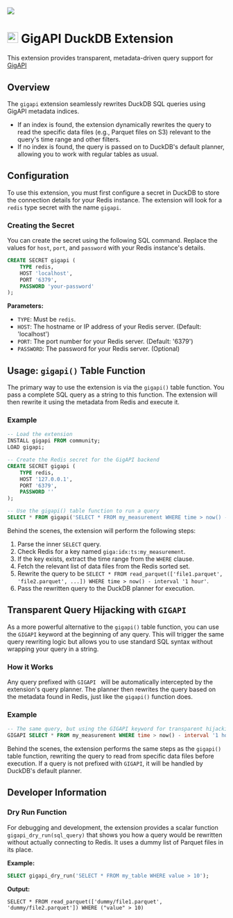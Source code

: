 # <img src="https://github.com/user-attachments/assets/5b0a4a37-ecab-4ca6-b955-1a2bbccad0b4" />

# <img src="https://github.com/user-attachments/assets/74a1fa93-5e7e-476d-93cb-be565eca4a59" height=25 /> GigAPI DuckDB Extension

This extension provides transparent, metadata-driven query support for [GigAPI](https://github.com/gigapi)

## Overview

The `gigapi` extension seamlessly rewrites DuckDB SQL queries using GigAPI metadata indices.

- If an index is found, the extension dynamically rewrites the query to read the specific data files (e.g., Parquet files on S3) relevant to the query's time range and other filters.
- If no index is found, the query is passed on to DuckDB's default planner, allowing you to work with regular tables as usual.

## Configuration

To use this extension, you must first configure a secret in DuckDB to store the connection details for your Redis instance. The extension will look for a `redis` type secret with the name `gigapi`.

### Creating the Secret

You can create the secret using the following SQL command. Replace the values for `host`, `port`, and `password` with your Redis instance's details.

```sql
CREATE SECRET gigapi (
    TYPE redis,
    HOST 'localhost',
    PORT '6379',
    PASSWORD 'your-password'
);
```

**Parameters:**

- `TYPE`: Must be `redis`.
- `HOST`: The hostname or IP address of your Redis server. (Default: 'localhost')
- `PORT`: The port number for your Redis server. (Default: '6379')
- `PASSWORD`: The password for your Redis server. (Optional)


## Usage: `gigapi()` Table Function

The primary way to use the extension is via the `gigapi()` table function. You pass a complete SQL query as a string to this function. The extension will then rewrite it using the metadata from Redis and execute it.

### Example

```sql
-- Load the extension
INSTALL gigapi FROM community;
LOAD gigapi;

-- Create the Redis secret for the GigAPI backend
CREATE SECRET gigapi (
    TYPE redis,
    HOST '127.0.0.1',
    PORT '6379',
    PASSWORD ''
);

-- Use the gigapi() table function to run a query
SELECT * FROM gigapi('SELECT * FROM my_measurement WHERE time > now() - interval ''1 hour''');
```

Behind the scenes, the extension will perform the following steps:
1. Parse the inner `SELECT` query.
2. Check Redis for a key named `giga:idx:ts:my_measurement`.
3. If the key exists, extract the time range from the `WHERE` clause.
4. Fetch the relevant list of data files from the Redis sorted set.
5. Rewrite the query to be `SELECT * FROM read_parquet(['file1.parquet', 'file2.parquet', ...]) WHERE time > now() - interval '1 hour'`.
6. Pass the rewritten query to the DuckDB planner for execution.

## Transparent Query Hijacking with `GIGAPI`

As a more powerful alternative to the `gigapi()` table function, you can use the `GIGAPI` keyword at the beginning of any query. This will trigger the same query rewriting logic but allows you to use standard SQL syntax without wrapping your query in a string.

### How it Works
Any query prefixed with `GIGAPI ` will be automatically intercepted by the extension's query planner. The planner then rewrites the query based on the metadata found in Redis, just like the `gigapi()` function does.

### Example

```sql
-- The same query, but using the GIGAPI keyword for transparent hijacking.
GIGAPI SELECT * FROM my_measurement WHERE time > now() - interval '1 hour';
```

Behind the scenes, the extension performs the same steps as the `gigapi()` table function, rewriting the query to read from specific data files before execution. If a query is not prefixed with `GIGAPI`, it will be handled by DuckDB's default planner.

## Developer Information

### Dry Run Function

For debugging and development, the extension provides a scalar function `gigapi_dry_run(sql_query)` that shows you how a query would be rewritten without actually connecting to Redis. It uses a dummy list of Parquet files in its place.

**Example:**
```sql
SELECT gigapi_dry_run('SELECT * FROM my_table WHERE value > 10');
```

**Output:**
```
SELECT * FROM read_parquet(['dummy/file1.parquet', 'dummy/file2.parquet']) WHERE ("value" > 10)
```
